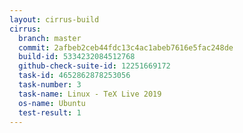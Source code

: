 ```yaml
---
layout: cirrus-build
cirrus:
  branch: master
  commit: 2afbeb2ceb44fdc13c4ac1abeb7616e5fac248de
  build-id: 5334232084512768
  github-check-suite-id: 12251669172
  task-id: 4652862878253056
  task-number: 3
  task-name: Linux - TeX Live 2019
  os-name: Ubuntu
  test-result: 1
---
```

